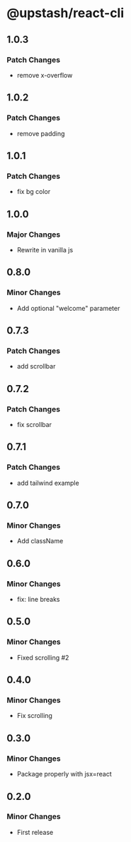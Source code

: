 # @upstash/react-cli

## 1.0.3

### Patch Changes

- remove x-overflow

## 1.0.2

### Patch Changes

- remove padding

## 1.0.1

### Patch Changes

- fix bg color

## 1.0.0

### Major Changes

- Rewrite in vanilla js

## 0.8.0

### Minor Changes

- Add optional "welcome" parameter

## 0.7.3

### Patch Changes

- add scrollbar

## 0.7.2

### Patch Changes

- fix scrollbar

## 0.7.1

### Patch Changes

- add tailwind example

## 0.7.0

### Minor Changes

- Add className

## 0.6.0

### Minor Changes

- fix: line breaks

## 0.5.0

### Minor Changes

- Fixed scrolling #2

## 0.4.0

### Minor Changes

- Fix scrolling

## 0.3.0

### Minor Changes

- Package properly with jsx=react

## 0.2.0

### Minor Changes

- First release
